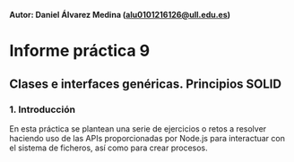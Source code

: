**Autor: Daniel Álvarez Medina (alu0101216126@ull.edu.es)**

# Informe práctica 9
## Clases e interfaces genéricas. Principios SOLID

### 1. Introducción

En esta práctica se plantean una serie de ejercicios o retos a resolver haciendo uso de las APIs proporcionadas por Node.js para interactuar con el sistema de ficheros, así como para crear procesos.
